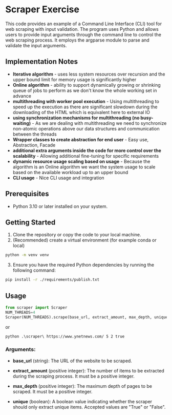 # Scraper Exercise

This code provides an example of a Command Line Interface (CLI) tool for web scraping with input validation. The program uses Python and allows users to provide input arguments through the command line to control the web scraping process. It employs the argparse module to parse and validate the input arguments.
## Implementation Notes
* __Iterative algorithm__ - uses less system resources over recursion and the upper bound limit for memory usage is significantly higher
* __Online algorithm__ - ability to support dynamically growing or shrinking queue of jobs to perform as we don't know the whole working set in advance
* __multithreading with worker pool execution__ - Using multithreading to speed up the execution as there are significant slowdown during the downloading of the HTML which is equivalent here to external IO
* __using synchronization mechanisms for multithreading (no busy-waiting)__ - As we are dealing with multithreading we need to synchronize non-atomic operations above our data structures and communication between the threads
* __Wrapper classes to create abstraction for end user__ - Easy use, Abstraction, Facade
* __additional extra arguments inside the code for more control over the scalability__ - Allowing additional fine-tuning for specific requirements
* __dynamic resource usage scaling based on usage__ - Because the algorithm is an Online algorithm we want the system usage to scale based on the available workload up to an upper bound
* __CLI usage__ - Nice CLI usage and integration
## Prerequisites

- Python 3.10 or later installed on your system.

## Getting Started

1. Clone the repository or copy the code to your local machine.
2. (Recommended) create a virtual environment (for example conda or local) 
```bash 
python -m venv venv
```
3. Ensure you have the required Python dependencies by running the following command:

```bash
pip install -r ./requirements/publish.txt
```
## Usage
```python
from scraper import Scraper
NUM_THREADS=4
Scraper(NUM_THREADS).scrape(base_url, extract_amount, max_depth, unique) 
```
or
```bash
python .\scraper\ https://www.ynetnews.com/ 5 2 true 
```
### Arguments:

* __base_url__ (string): The URL of the website to be scraped.

* __extract_amount__ (positive integer): The number of items to be extracted during the scraping process. It must be a positive integer.

* __max_depth__ (positive integer): The maximum depth of pages to be scraped. It must be a positive integer.

* __unique__ (boolean): A boolean value indicating whether the scraper should only extract unique items. Accepted values are "True" or "False".
